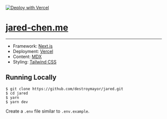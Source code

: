 [![Deploy with Vercel](https://vercel.com/button)](https://vercel.com/new/clone?repository-url=https%3A%2F%2Fgithub.com%2Fdestroymayor%2Fjared)

# [jared-chen.me](https://jared-chen.me)

---

- Framework: [Next.js](https://nextjs.org/)
- Deployment: [Vercel](https://vercel.com/)
- Content: [MDX](https://github.com/mdx-js/mdx)
- Styling: [Tailwind CSS](https://tailwindcss.com/)

## Running Locally

```
$ git clone https://github.com/destroymayor/jared.git
$ cd jared
$ yarn
$ yarn dev
```

Create a `.env` file similar to `.env.example`.
